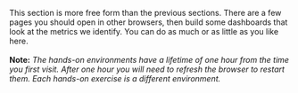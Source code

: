This section is more free form than the previous sections. There are a few pages you should open in other browsers, then build some dashboards that look at the metrics we identify. You can do as much or as little as you like here. 
  <br><br>**Note:** *The hands-on environments have a lifetime of one hour from the time you first visit. After one hour you will need to refresh the browser to restart them. Each hands-on exercise is a different environment.*